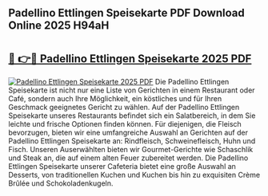 ## Padellino Ettlingen Speisekarte PDF Download Online 2025 H94aH

# <h2><a href="http://gca9cy5.nevu.top/?p=Padellino+Ettlingen+Speisekarte">🔗 👉🔴 Padellino Ettlingen Speisekarte 2025 PDF</a></h2>

[![Padellino Ettlingen Speisekarte 2025 PDF](https://i.imgur.com/dBaPXMq.png)](http://gca9cy5.nevu.top/?p=Padellino+Ettlingen+Speisekarte)
Die Padellino Ettlingen Speisekarte ist nicht nur eine Liste von Gerichten in einem Restaurant oder Café, sondern auch Ihre Möglichkeit, ein köstliches und für Ihren Geschmack geeignetes Gericht zu wählen. Auf der Padellino Ettlingen Speisekarte unseres Restaurants befindet sich ein Salatbereich, in dem Sie leichte und frische Optionen finden können. Für diejenigen, die Fleisch bevorzugen, bieten wir eine umfangreiche Auswahl an Gerichten auf der Padellino Ettlingen Speisekarte an: Rindfleisch, Schweinefleisch, Huhn und Fisch. Unseren Auserwählten bieten wir Gourmet-Gerichte wie Schaschlik und Steak an, die auf einem alten Feuer zubereitet werden. Die Padellino Ettlingen Speisekarte unserer Cafeteria bietet eine große Auswahl an Desserts, von traditionellen Kuchen und Kuchen bis hin zu exquisiten Crème Brûlée und Schokoladenkugeln.
